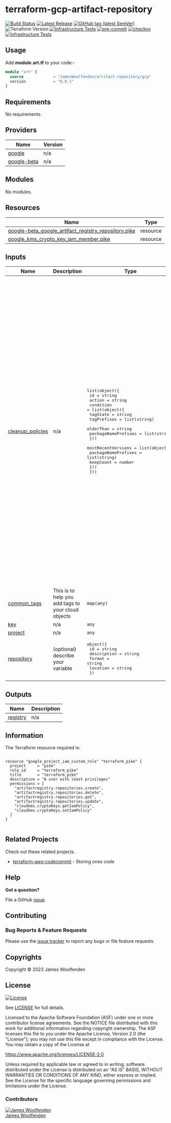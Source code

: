 # terraform-gcp-artifact-repository

[![Build Status](https://github.com/JamesWoolfenden/terraform-gcp-artifact-repository/workflows/Verify/badge.svg?branch=main)](https://github.com/JamesWoolfenden/terraform-gcp-artifact-repository)
[![Latest Release](https://img.shields.io/github/release/JamesWoolfenden/terraform-gcp-artifact-repository.svg)](https://github.com/JamesWoolfenden/terraform-gcp-artifact-repository/releases/latest)
[![GitHub tag (latest SemVer)](https://img.shields.io/github/tag/JamesWoolfenden/terraform-gcp-artifact-repository.svg?label=latest)](https://github.com/JamesWoolfenden/terraform-gcp-artifact-repository/releases/latest)
![Terraform Version](https://img.shields.io/badge/tf-%3E%3D0.14.0-blue.svg)
[![Infrastructure Tests](https://www.bridgecrew.cloud/badges/github/JamesWoolfenden/terraform-gcp-artifact-repository/cis_aws)](https://www.bridgecrew.cloud/link/badge?vcs=github&fullRepo=JamesWoolfenden%2Fterraform-gcp-artifact-repository&benchmark=CIS+AWS+V1.2)
[![pre-commit](https://img.shields.io/badge/pre--commit-enabled-brightgreen?logo=pre-commit&logoColor=white)](https://github.com/pre-commit/pre-commit)
[![checkov](https://img.shields.io/badge/checkov-verified-brightgreen)](https://www.checkov.io/)
[![Infrastructure Tests](https://www.bridgecrew.cloud/badges/github/jameswoolfenden/terraform-gcp-artifact-repository/general)](https://www.bridgecrew.cloud/link/badge?vcs=github&fullRepo=JamesWoolfenden%2Fterraform-gcp-artifact-repository&benchmark=INFRASTRUCTURE+SECURITY)

## Usage

Add **module.art.tf** to your code:-

```terraform
module "art" {
  source             = "JamesWoolfenden/artifact-repository/gcp"
  version            = "0.0.1"
}
```

<!-- BEGINNING OF PRE-COMMIT-TERRAFORM DOCS HOOK -->
## Requirements

No requirements.

## Providers

| Name | Version |
|------|---------|
| <a name="provider_google"></a> [google](#provider\_google) | n/a |
| <a name="provider_google-beta"></a> [google-beta](#provider\_google-beta) | n/a |

## Modules

No modules.

## Resources

| Name | Type |
|------|------|
| [google-beta_google_artifact_registry_repository.pike](https://registry.terraform.io/providers/hashicorp/google-beta/latest/docs/resources/google_artifact_registry_repository) | resource |
| [google_kms_crypto_key_iam_member.pike](https://registry.terraform.io/providers/hashicorp/google/latest/docs/resources/kms_crypto_key_iam_member) | resource |

## Inputs

| Name | Description | Type | Default | Required |
|------|-------------|------|---------|:--------:|
| <a name="input_cleanup_policies"></a> [cleanup\_policies](#input\_cleanup\_policies) | n/a | <pre>list(object({<br>    id     = string<br>    action = string<br>    condition = list(object({<br>      tagState            = string<br>      tagPrefixes         = list(string)<br>      olderThan           = string<br>      packageNamePrefixes = list(string)<br>    }))<br>    mostRecentVersions = list(object({<br>      packageNamePrefixes = list(string)<br>      keepCount           = number<br>    }))<br>  }))</pre> | <pre>[<br>  {<br>    "action": "DELETE",<br>    "condition": [<br>      {<br>        "olderThan": "2592000s",<br>        "packageNamePrefixes": null,<br>        "tagPrefixes": [<br>          "alpha",<br>          "v0"<br>        ],<br>        "tagState": "TAGGED"<br>      }<br>    ],<br>    "id": "delete-prerelease",<br>    "mostRecentVersions": []<br>  },<br>  {<br>    "action": "KEEP",<br>    "condition": [<br>      {<br>        "olderThan": null,<br>        "packageNamePrefixes": [<br>          "webapp",<br>          "mobile"<br>        ],<br>        "tagPrefixes": [<br>          "release"<br>        ],<br>        "tagState": "TAGGED"<br>      }<br>    ],<br>    "id": "keep-tagged-release",<br>    "mostRecentVersions": []<br>  },<br>  {<br>    "action": "KEEP",<br>    "condition": [],<br>    "id": "keep-minimum-versions",<br>    "mostRecentVersions": [<br>      {<br>        "keepCount": 5,<br>        "packageNamePrefixes": [<br>          "webapp",<br>          "mobile",<br>          "sandbox"<br>        ]<br>      }<br>    ]<br>  }<br>]</pre> | no |
| <a name="input_common_tags"></a> [common\_tags](#input\_common\_tags) | This is to help you add tags to your cloud objects | `map(any)` | n/a | yes |
| <a name="input_key"></a> [key](#input\_key) | n/a | `any` | n/a | yes |
| <a name="input_project"></a> [project](#input\_project) | n/a | `any` | n/a | yes |
| <a name="input_repository"></a> [repository](#input\_repository) | (optional) describe your variable | <pre>object({<br>    id          = string<br>    description = string<br>    format      = string<br>    location    = string<br>  })</pre> | n/a | yes |

## Outputs

| Name | Description |
|------|-------------|
| <a name="output_registry"></a> [registry](#output\_registry) | n/a |
<!-- END OF PRE-COMMIT-TERRAFORM DOCS HOOK -->

## Information

<!-- BEGINNING OF PRE-COMMIT-PIKE DOCS HOOK -->
The Terraform resource required is:

```golang

resource "google_project_iam_custom_role" "terraform_pike" {
  project     = "pike"
  role_id     = "terraform_pike"
  title       = "terraform_pike"
  description = "A user with least privileges"
  permissions = [
    "artifactregistry.repositories.create",
    "artifactregistry.repositories.delete",
    "artifactregistry.repositories.get",
    "artifactregistry.repositories.update",
    "cloudkms.cryptoKeys.getIamPolicy",
    "cloudkms.cryptoKeys.setIamPolicy"
  ]
}


```
<!-- END OF PRE-COMMIT-PIKE DOCS HOOK -->

## Related Projects

Check out these related projects.

- [terraform-aws-codecommit](https://github.com/jameswoolfenden/terraform-aws-codebuild) - Storing ones code

## Help

**Got a question?**

File a GitHub [issue](https://github.com/jameswoolfenden/terraform-aws-bigquery/issues).

## Contributing

### Bug Reports & Feature Requests

Please use the [issue tracker](https://github.com/jameswoolfenden/terraform-aws-bigquery/issues) to report any bugs or file feature requests.

## Copyrights

Copyright © 2023 James Woolfenden

## License

[![License](https://img.shields.io/badge/License-Apache%202.0-blue.svg)](https://opensource.org/licenses/Apache-2.0)

See [LICENSE](LICENSE) for full details.

Licensed to the Apache Software Foundation (ASF) under one
or more contributor license agreements. See the NOTICE file
distributed with this work for additional information
regarding copyright ownership. The ASF licenses this file
to you under the Apache License, Version 2.0 (the
"License"); you may not use this file except in compliance
with the License. You may obtain a copy of the License at

<https://www.apache.org/licenses/LICENSE-2.0>

Unless required by applicable law or agreed to in writing,
software distributed under the License is distributed on an
"AS IS" BASIS, WITHOUT WARRANTIES OR CONDITIONS OF ANY
KIND, either express or implied. See the License for the
specific language governing permissions and limitations
under the License.

### Contributors

[![James Woolfenden][jameswoolfenden_avatar]][jameswoolfenden_homepage]<br/>[James Woolfenden][jameswoolfenden_homepage]

[jameswoolfenden_homepage]: https://github.com/jameswoolfenden
[jameswoolfenden_avatar]: https://github.com/jameswoolfenden.png?size=150
